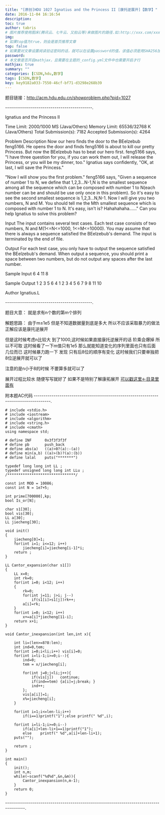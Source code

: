 ```yaml
---
title: "[原创]HDU 1027 Ignatius and the Princess II [康托逆展开]【数学】"
date: 2016-11-04 16:16:54
description:
toc: true
author: tabris
# 图片推荐使用图床(腾讯云、七牛云、又拍云等)来做图片的路径.如:http://xxx.com/xxx.jpg
img:
# 如果top值为true，则会是首页推荐文章
top: false
# 如果要对文章设置阅读验证密码的话，就可以在设置password的值，该值必须是用SHA256加密后的密码，防止被他人识破
password:
# 本文章是否开启mathjax，且需要在主题的_config.yml文件中也需要开启才行
mathjax: true
summary: ""
categories: [CSDN,hdu,数学]
tags: [CSDN,数学]
key: key9182a033-7550-46cf-bf71-d3298e268b39
---
```


题目链接：http://acm.hdu.edu.cn/showproblem.php?pid=1027

--------------------------------------------.

Ignatius and the Princess II

Time Limit: 2000/1000 MS (Java/Others)    Memory Limit: 65536/32768 K (Java/Others)
Total Submission(s): 7182    Accepted Submission(s): 4264


Problem Description
Now our hero finds the door to the BEelzebub feng5166. He opens the door and finds feng5166 is about to kill our pretty Princess. But now the BEelzebub has to beat our hero first. feng5166 says, "I have three question for you, if you can work them out, I will release the Princess, or you will be my dinner, too." Ignatius says confidently, "OK, at last, I will save the Princess."

"Now I will show you the first problem." feng5166 says, "Given a sequence of number 1 to N, we define that 1,2,3...N-1,N is the smallest sequence among all the sequence which can be composed with number 1 to N(each number can be and should be use only once in this problem). So it's easy to see the second smallest sequence is 1,2,3...N,N-1. Now I will give you two numbers, N and M. You should tell me the Mth smallest sequence which is composed with number 1 to N. It's easy, isn't is? Hahahahaha......"
Can you help Ignatius to solve this problem?


Input
The input contains several test cases. Each test case consists of two numbers, N and M(1<=N<=1000, 1<=M<=10000). You may assume that there is always a sequence satisfied the BEelzebub's demand. The input is terminated by the end of file.


Output
For each test case, you only have to output the sequence satisfied the BEelzebub's demand. When output a sequence, you should print a space between two numbers, but do not output any spaces after the last number.


Sample Input
6 4
11 8


Sample Output
1 2 3 5 6 4
1 2 3 4 5 6 7 9 8 11 10


Author
Ignatius.L

--------------------------------------------.

题目大意：
		就是求有n个数的第m个排列


解题思路：
由于m≤1e5 但是不知道数据量到底是多大 所以不应该采取暴力的做法 正解应该是康托逆展开

但是这时候考虑n比较大 到了1000,这时候如果直接康托逆展开的话 阶乘会爆掉 所以不可取
这时候看了一下m值只有1e5  那么就能知道变化的序列里面也只有后面几位而已
这时候暴力跑一下  发现 只有后8位的顺序有变化
这时候我们只要单独把8位逆展开就可以了

注意的是n小于8的时候 不要算多就可以了

展开过程比较水 随便写写就好了  如果不是特别了解康拓展开 [可以戳这里<-目录里面有](http://blog.csdn.net/qq_33184171/article/details/52681216#t2)

附本题AC代码
--------------------------------------------------------------------------------------.
```
# include <stdio.h>
# include <iostream>
# include <algorithm>
# include <string.h>
# include <cmath>
using namespace std;

# define INF      0x3f3f3f3f
# define pb       push_back
# define abs(a)   ((a)>0?(a):-(a))
# define min(a,b) ((a)>(b)?(a):(b))
# define lalal    puts("*******")

typedef long long int LL ;
typedef unsigned long long int LLu ;
/*******************************/

const int MOD = 10086;
const int N = 1e7+5;

int prime[700000],kp;
bool Is_or[N];

char s1[30];
bool vis[30];
LL a[30];
LL jiecheng[30];

void init()
{
    jiecheng[0]=1;
    for(int i=1; i<=12; i++)
        jiecheng[i]=jiecheng[i-1]*i;
    return ;
}

LL Cantor_expansion(char s1[])
{
    LL x=0;
    int rk=0;
    for(int i=0; i<12; i++)
    {
        rk=0;
        for(int j=11; j>i; j--)
            if(s1[i]>s1[j])rk++;
        a[i]=rk;
    }
    for(int i=0; i<12; i++)
        x+=a[i]*jiecheng[11-i];
    return x+1;
}

void Cantor_inexpansion(int len,int x){

    int li=(len>=8?8:len);
    int ind=0,tem;
    for(int i=0;i<li;i++) vis[i]=0;
    for(int i=li-1;i>=0;i--){
        ind=0;
        tem = x/jiecheng[i];

        for(int j=0;j<li;j++){
            if(vis[j])   continue;
            if(ind==tem) {a[i]=j;break; }
            ind++;
        };
        vis[a[i]]=1;
        x%=jiecheng[i];
    }

    for(int i=1;i<=len-li;i++)
        if(i==1)printf("1");else printf(" %d",i);

    for(int i=li-1;i>=0;i--)
        if(a[i]+len-li+1==1)printf("1");
        else    printf(" %d",a[i]+len-li+1);
    puts("");

    return ;
}

int main()
{
    init();
    int n,m;
    while(~scanf("%d%d",&n,&m)){
        Cantor_inexpansion(n,m-1);
    }
    return 0;
}

```
----------------------------------------------------------------------------------------.
